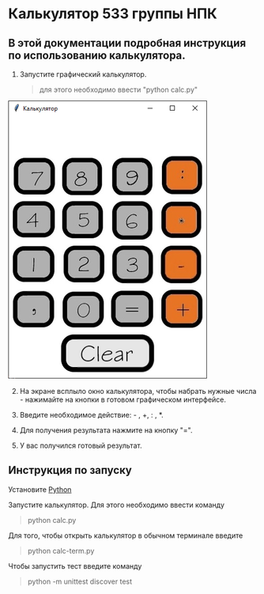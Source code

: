 # Калькулятор 533 группы НПК
## В этой документации подробная инструкция по использованию калькулятора.

1. Запустите графический калькулятор.
    >для этого необходимо ввести "python calc.py"
    
![внешний вид калькулятора](image.png)

2. На экране всплыло окно калькулятора, чтобы набрать нужные числа - нажимайте на кнопки в готовом графическом интерфейсе.


3. Введите необходимое действие:  - , +, : , *.

4. Для получения результата нажмите на кнопку "=".

5. У вас получился готовый результат.


## Инструкция по запуску
Установите [Python](https://www.python.org/downloads/  "ссылка для скачивания")

Запустите калькулятор. Для этого необходимо ввести команду 
>python calc.py

Для того, чтобы открыть калькулятор в обычном терминале введите
> python calc-term.py

Чтобы запустить тест введите команду
>python -m unittest discover test

